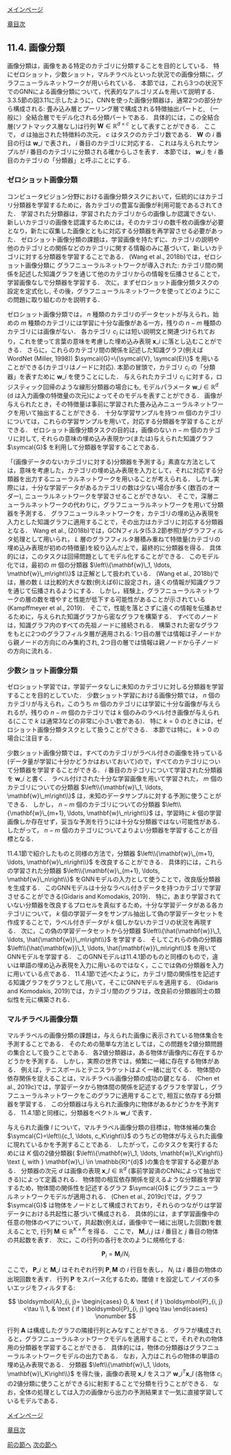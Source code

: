 [メインページ](../../index.markdown)

[章目次](./chap11.md)
## 11.4. 画像分類

画像分類は，画像をある特定のカテゴリに分類することを目的としている． 特にゼロショット，少数ショット，マルチラベルといった状況での画像分類に，グラフニューラルネットワークが用いられている． 本節では，これら3つの状況下でのGNNによる画像分類について，代表的なアルゴリズムを用いて説明する． 3.3.5節の図3.11に示したように，CNNを使った画像分類器は，通常2つの部分から構成される: 畳み込み層とプーリング層で構成される特徴抽出パートと, （一般に）全結合層でモデル化される分類パートである． 具体的には，この全結合層(ソフトマックス層なし)は行列 $\mathbf{W} \in \mathbb{R}^{d \times c}$ として表すことができる． ここで， $d$ は抽出された特徴料の次元， $c$ はタスクのカテゴリ数である．  $\mathbf{W}$ の $i$ 番目の行は $\mathbf{w}\_i$ で表され， $i$ 番目のカテゴリに対応する． これは与えられたサンプルが $i$ 番目のカテゴリに分類される確からしさを表す． 本節では， $\mathbf{w}\_i$ を $i$ 番目のカテゴリの「分類器」と呼ぶことにする．

### ゼロショット画像分類

コンピュータビジョン分野における画像分類タスクにおいて，伝統的にはカテゴリ分類器を学習するために，各カテゴリの豊富な画像が利用可能であるされてきた． 学習された分類器は，学習されたカテゴリからの画像しか認識できない． 新しいカテゴリの画像を認識するためには，そのカテゴリの数千枚の画像が必要となり，新たに収集した画像とともに対応する分類器を再学習させる必要があった． ゼロショット画像分類の課題は，学習画像を持たずに、カテゴリの説明や他のカテゴリとの関係などのカテゴリに関する情報のみに基づいて，新しいカテゴリに対する分類器を学習することである． (Wang et al., 2018b)では，ゼロショット画像分類に グラフニューラルネットワークが導入された: カテゴリ間の関係を記述した知識グラフを通じて他のカテゴリからの情報を伝播させることで，学習画像なしで分類器を学習する． 次に，まずゼロショット画像分類タスクの設定を定式化し, その後，グラフニューラルネットワークを使ってどのようにこの問題に取り組むのかを説明する．

ゼロショット画像分類では， $n$ 種類のカテゴリのデータセットが与えられ，始めの $m$ 種類のカテゴリには学習に十分な画像がある一方，残りの $n-m$ 種類のカテゴリには画像がない． 各カテゴリ $c_i$ には短い説明文と関連づけられており，これを使って言葉の意味を考慮した埋め込み表現 $\mathbf{x}\_i$ に落とし込むことができる． さらに，これらのカテゴリ間の関係を記述した知識グラフ(例えばWordNet (Miller, 1998)) $\symcal{G}=\{\symcal{V}, \symcal{E}\}$ を用いることができる(カテゴリはノードに対応). 本節の冒頭で，カテゴリ $c_i$ の「分類器」を表すために $\mathbf{w}\_i$ を使うことにした． 与えられたカテゴリ $c_i$ に対する，ロジスティック回帰のような線形分類器の場合にも, モデルパラメータ $\mathbf{w}\_i \in \mathbb{R}^{d}$ (d は入力画像の特徴量の次元)によってそのモデルを表すことができる． 画像が与えられたとき，その特徴量は事前に学習された畳み込みニューラルネットワークを用いて抽出することができる． 十分な学習サンプルを持つ $m$ 個のカテゴリについては，これらの学習サンプルを用いて，対応する分類器を学習することができる． ゼロショット画像分類タスクの目的は，画像のない $n-m$ 個のカテゴリに対して, それらの意味の埋め込み表現かつ(または)与えられた知識グラフ $\symcal{G}$ を利用して分類器を学習することである．

「(画像データのないカテゴリに対する)分類器を予測する」素直な方法としては，意味を考慮した，カテゴリの埋め込み表現を入力として，それに対応する分類器を出力するニューラルネットワークを用いることが考えられる． しかし実際には，十分な学習データがあるカテゴリの数は少ない場合が多く(数百のオーダー), ニューラルネットワークを学習させることができない． そこで，深層ニューラルネットワークの代わりに，グラフニューラルネットワークを用いて分類器を予測する． グラフニューラルネットワークを，カテゴリの埋め込み表現を入力とした知識グラフに適用することで，その出力はカテゴリに対応する分類器となる． Wang et al., (2018b)では，GCNフィルタ(5.3.2節参照)がグラフフィルタ処理として用いられ， $L$ 層のグラフフィルタ層積み重ねて特徴量(カテゴリの埋め込み表現が初めの特徴量)を絞り込んだ上で，最終的に分類器を得る． 具体的には，このタスクは回帰問題としてモデル化することができる． このモデル化では，最初の $m$ 個の分類器 $\left\\{\mathbf{w}\_1, \ldots, \mathbf{w}\_m\right\\}$ は正解として扱われている． (Wang et al., 2018b)では，層の数 $L$ は比較的大きな数(例えば6)に設定され，遠くの情報が知識グラフを通じて伝播されるようにする． しかし，経験上，グラフニューラルネットワークの層の数を増やすと性能が低下する可能性があることが示されている(Kampffmeyer et al., 2019)． そこで，性能を落とさずに遠くの情報を伝播あせるために，与えられた知識グラフから密なグラフを構築する． すべてのノードは，知識グラフ内のすべての先祖ノードに接続される． 構築された密なグラフをもとに2つのグラフフィルタ層が適用される: 1つ目の層では情報は子ノードから親ノードの方向にのみ集約され, 2つ目の層では情報は親ノードから子ノードの方向に流れる．

### 少数ショット画像分類

ゼロショット学習では，学習データなしに未知のカテゴリに対しる分類器を学習することを目的としていた． 少数ショット学習における画像分類では， $n$ 個のカテゴリが与えられ，このうち $m$ 個のカテゴリには学習に十分な画像が与えられるが，残りの $n-m$ 個のカテゴリでは $k$ 個のみのラベル付き画像が与えられる(ここで $k$ は通常3などの非常に小さい数である)． 特に $k=0$ のときには，ゼロショット画像分類タスクとして扱うことができる． 本節では特に， $k>0$ の場合に注目する．

少数ショット画像分類では，すべてのカテゴリがラベル付きの画像を持っている(データ量が学習に十分かどうかはおいておいて)ので，すべてのカテゴリについて分類器を学習することができる．  $i$ 番目のカテゴリについて学習された分類器を $\mathbf{w}\_i$ と書く． ラベル付けされた十分な学習画像を用いて学習された， $m$ 個のカテゴリについての分類器 $\left\\{\mathbf{w}\_1, \ldots, \mathbf{w}\_m\right\\}$ は，未知のデータサンプルに対する予測に使うことができる． しかし， $n-m$ 個のカテゴリについての分類器 $\left\\{\mathbf{w}\_{m+1}, \ldots, \mathbf{w}\_n\right\\}$ は，学習時に $k$ 個の学習画像しか存在せず，妥当な予測を行うには十分な分類器ではない可能性がある． したがって， $n-m$ 個のカテゴリについてよりよい分類器を学習することが目標となる．

11.4.1節で紹介したものと同様の方法で，分類器 $\left\\{\mathbf{w}\_{m+1}, \ldots, \mathbf{w}\_n\right\\}$ を改良することができる． 具体的には，これらの学習された分類器 $\left\\{\mathbf{w}\_{m+1}, \ldots, \mathbf{w}\_n\right\\}$ をGNNモデルの入力として使うことで，改良版分類器を生成する． このGNNモデルは十分なラベル付きデータを持つカテゴリで学習させることができる(Gidaris and Komodakis, 2019)． 特に，あまり学習されていない分類器を改良するプロセルを真似するため，十分な学習データがある各カテゴリについて， $k$ 個の学習データをサンプル抽出して偽の学習データセットを作成することで，ラベル付きデータが $k$ 個しかないカテゴリの状況を再現する． 次に，この偽の学習データセットから分類器 $\left\\{\hat{\mathbf{w}}\_1, \ldots, \hat{\mathbf{w}}\_m\right\\}$ を学習する． そしてこれらの偽の分類器 $\left\\{\hat{\mathbf{w}}\_1, \ldots, \hat{\mathbf{w}}\_m\right\\}$ を用いてGNNモデルを学習する． このGNNモデルは11.4.1節のものと同様のもので，違いは単語の埋め込み表現を入力に用いるのではなく，ここでは偽の分類器を入力に用いている点である． 11.4.1節で述べたように，カテゴリ間の関係性を記述する知識グラフをグラフとして用いて，そこにGNNモデルを適用する． (Gidaris and Komodakis, 2019)では，カテゴリ間のグラフは，改良前の分類器同士の類似性を元に構築される．

### マルチラベル画像分類

マルチラベルの画像分類の課題は，与えられた画像に表示されている物体集合を予測することである． そのための簡単な方法としては，この問題を2値分類問題の集合として扱うことである． 各2値分類器は，ある物体が画像内に存在するかどうかを予測する． しかし，実際の世界では，頻繁に一緒に存在する物体がある． 例えば，テニスボールとテニスラケットはよく一緒に出てくる． 物体間の依存関係を捉えることは，マルチラベル画像分類の成功の鍵となる． (Chen et al., 2019c)では，学習データから物体間の関係を記述するグラフを学習し，グラフニューラルネットワークをこのグラフに適用することで, 相互に依存する分類器を学習する． この分類器は与えられた画像内に物体があるかどうかを予測する． 11.4.1節と同様に，分類器をベクトル $\mathbf{w}\_i$ で表す．

与えられた画像 $I$ について，マルチラベル画像分類の目標は，物体候補の集合 $\symcal{C}=\left\\{c_1, \ldots, c_K\right\\}$ のうちどの物体が与えられた画像に現れているかを予測することである． したがって，このタスクを実行するためには $K$ 個の2値分類器( $\left\\{\mathbf{w}\_1, \ldots, \mathbf{w}\_K\right\\} \text {, with } \mathbf{w}\_i \in \mathbb{R}^{d}$ )の集合を学習する必要がある． 分類器の次元 $d$ は画像の表現 $\mathbf{x}\_I \in \mathbb{R}^{d}$ (事前学習済のCNNによって抽出できる)によって定義される． 物体間の相互依存関係を捉えるような分類器を学習するため，物体間の関係性を記述するグラフ $\symcal{G}$ にグラフニューラルネットワークモデルが適用される． (Chen et al., 2019c)では，グラフ $\symcal{G}$ は物体をノードとして構成されており，それらのつながりは学習データにおける共起性に基づいて構成される． 具体的には，まず学習画像中の任意の物体のペアについて，共起数(例えば，画像中で一緒に出現した回数)を数えることで, 行列 $\mathbf{M} \in \mathbb{R}^{K \times K}$ を得る． ここで， $\mathbf{M}\_{i,j}$ は $i$ 番目と $j$ 番目の物体の共起数を表す． 次に，この行列の各行を次のように規格化する:

 $$
 \mathbf{P}_i=\mathbf{M}_i / N_i
    \nonumber $$
 

ここで， $\mathbf{P}\_i$ と $\mathbf{M}\_i$ はそれぞれ行列 $\mathbf{P}, \mathbf{M}$ の $i$ 行目を表し， $N_i$ は $i$ 番目の物体の出現回数を表す． 行列 $\mathbf{P}$ をスパース化するため，閾値 $\tau$ を設定してノイズの多いエッジをフィルタする:

 $$
 \boldsymbol{A}_{i, j}=
    \begin{cases}
    0, & \text { if } \boldsymbol{P}_{i, j}<\tau \\ 1, & \text { if } \boldsymbol{P}_{i, j} \geq \tau          
    \end{cases}
    \nonumber $$
 

行列 $\mathbf{A}$ は構成したグラフの隣接行列とみなすことができる． グラフが構成されると，グラフニューラルネットワークモデルを適用することで，それぞれの物体用の分類器を学習することができる． 具体的には，物体の分類器はグラフニューラルネットワークモデルの出力である． なお，入力はこれらの物体の単語の埋め込み表現である． 分類器 $\left\\{\mathbf{w}\_1, \ldots, \mathbf{w}\_K\right\\}$ を得た後，画像の表現 $\mathbf{x}\_I$ をスコア $\mathbf{w}\_i^{T} \mathbf{x}\_I$ (各物体 $c_i$ の2値分類に使うことができる)に射影することで分類を行うことができる． なお，全体の処理としては入力の画像から出力の予測結果まで一気に直接学習しているモデルである．


[メインページ](../../index.markdown)

[章目次](./chap11.md)

[前の節へ](./subsection_03.md) [次の節へ](./subsection_05.md)


